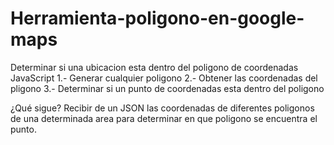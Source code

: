 # Herramienta-poligono-en-google-maps
Determinar si una ubicacion esta dentro del poligono de coordenadas JavaScript
1.- Generar cualquier poligono
2.- Obtener las coordenadas del pligono
3.- Determinar si un punto de coordenadas esta dentro del poligono

¿Qué sigue?
Recibir de un JSON las coordenadas de diferentes poligonos de una determinada area para determinar en que poligono se encuentra el punto.
